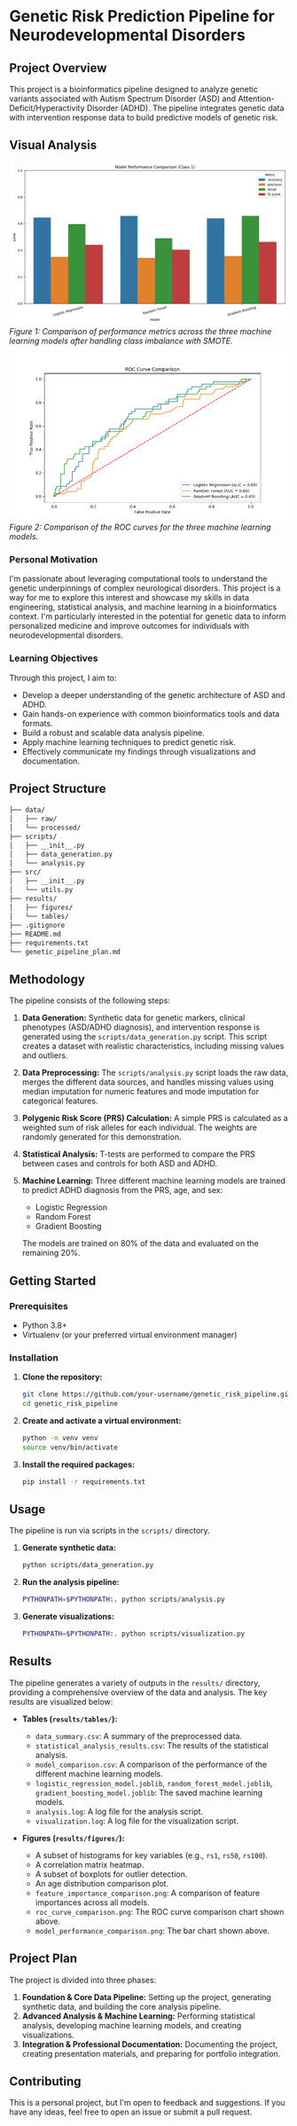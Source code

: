 # Genetic Risk Prediction Pipeline for Neurodevelopmental Disorders

## Project Overview

This project is a bioinformatics pipeline designed to analyze genetic variants associated with Autism Spectrum Disorder (ASD) and Attention-Deficit/Hyperactivity Disorder (ADHD). The pipeline integrates genetic data with intervention response data to build predictive models of genetic risk.

## Visual Analysis
![Model Performance Comparison](results/figures/model_performance_comparison.png)
*Figure 1: Comparison of performance metrics across the three machine learning models after handling class imbalance with SMOTE.*

![ROC Curve Comparison](results/figures/roc_curve_comparison.png)
*Figure 2: Comparison of the ROC curves for the three machine learning models.*


### Personal Motivation

I'm passionate about leveraging computational tools to understand the genetic underpinnings of complex neurological disorders. This project is a way for me to explore this interest and showcase my skills in data engineering, statistical analysis, and machine learning in a bioinformatics context. I'm particularly interested in the potential for genetic data to inform personalized medicine and improve outcomes for individuals with neurodevelopmental disorders.

### Learning Objectives

Through this project, I aim to:

*   Develop a deeper understanding of the genetic architecture of ASD and ADHD.
*   Gain hands-on experience with common bioinformatics tools and data formats.
*   Build a robust and scalable data analysis pipeline.
*   Apply machine learning techniques to predict genetic risk.
*   Effectively communicate my findings through visualizations and documentation.

## Project Structure

```
├── data/
│   ├── raw/
│   └── processed/
├── scripts/
│   ├── __init__.py
│   ├── data_generation.py
│   └── analysis.py
├── src/
│   ├── __init__.py
│   └── utils.py
├── results/
│   ├── figures/
│   └── tables/
├── .gitignore
├── README.md
├── requirements.txt
└── genetic_pipeline_plan.md
```

## Methodology

The pipeline consists of the following steps:

1.  **Data Generation:** Synthetic data for genetic markers, clinical phenotypes (ASD/ADHD diagnosis), and intervention response is generated using the `scripts/data_generation.py` script. This script creates a dataset with realistic characteristics, including missing values and outliers.

2.  **Data Preprocessing:** The `scripts/analysis.py` script loads the raw data, merges the different data sources, and handles missing values using median imputation for numeric features and mode imputation for categorical features.

3.  **Polygenic Risk Score (PRS) Calculation:** A simple PRS is calculated as a weighted sum of risk alleles for each individual. The weights are randomly generated for this demonstration.

4.  **Statistical Analysis:** T-tests are performed to compare the PRS between cases and controls for both ASD and ADHD.

5.  **Machine Learning:** Three different machine learning models are trained to predict ADHD diagnosis from the PRS, age, and sex:
    *   Logistic Regression
    *   Random Forest
    *   Gradient Boosting

    The models are trained on 80% of the data and evaluated on the remaining 20%.

## Getting Started

### Prerequisites

*   Python 3.8+
*   Virtualenv (or your preferred virtual environment manager)

### Installation

1.  **Clone the repository:**

    ```bash
    git clone https://github.com/your-username/genetic_risk_pipeline.git
    cd genetic_risk_pipeline
    ```

2.  **Create and activate a virtual environment:**

    ```bash
    python -m venv venv
    source venv/bin/activate
    ```

3.  **Install the required packages:**

    ```bash
    pip install -r requirements.txt
    ```

## Usage

The pipeline is run via scripts in the `scripts/` directory.

1.  **Generate synthetic data:**

    ```bash
    python scripts/data_generation.py
    ```

2.  **Run the analysis pipeline:**

    ```bash
    PYTHONPATH=$PYTHONPATH:. python scripts/analysis.py
    ```

3.  **Generate visualizations:**

    ```bash
    PYTHONPATH=$PYTHONPATH:. python scripts/visualization.py
    ```

## Results

The pipeline generates a variety of outputs in the `results/` directory, providing a comprehensive overview of the data and analysis. The key results are visualized below:

*   **Tables (`results/tables/`):**
    *   `data_summary.csv`: A summary of the preprocessed data.
    *   `statistical_analysis_results.csv`: The results of the statistical analysis.
    *   `model_comparison.csv`: A comparison of the performance of the different machine learning models.
    *   `logistic_regression_model.joblib`, `random_forest_model.joblib`, `gradient_boosting_model.joblib`: The saved machine learning models.
    *   `analysis.log`: A log file for the analysis script.
    *   `visualization.log`: A log file for the visualization script.

*   **Figures (`results/figures/`):**
    *   A subset of histograms for key variables (e.g., `rs1`, `rs50`, `rs100`).
    *   A correlation matrix heatmap.
    *   A subset of boxplots for outlier detection.
    *   An age distribution comparison plot.
    *   `feature_importance_comparison.png`: A comparison of feature importances across all models.
    *   `roc_curve_comparison.png`: The ROC curve comparison chart shown above.
    *   `model_performance_comparison.png`: The bar chart shown above.

## Project Plan

The project is divided into three phases:

1.  **Foundation & Core Data Pipeline:** Setting up the project, generating synthetic data, and building the core analysis pipeline.
2.  **Advanced Analysis & Machine Learning:** Performing statistical analysis, developing machine learning models, and creating visualizations.
3.  **Integration & Professional Documentation:** Documenting the project, creating presentation materials, and preparing for portfolio integration.

## Contributing

This is a personal project, but I'm open to feedback and suggestions. If you have any ideas, feel free to open an issue or submit a pull request.
